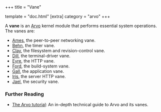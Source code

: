 +++
title = "Vane"

template = "doc.html"
[extra]
category = "arvo"
+++

A **vane** is an [Arvo](../arvo) kernel module that performs essential system operations. The vanes are:


- [Ames](../ames), the peer-to-peer networking vane.
- [Behn](../behn), the timer vane.
- [Clay](../clay), the filesystem and revision-control vane.
- [Dill](../dill), the terminal-driver vane.
- [Eyre](../eyre), the HTTP vane.
- [Ford](../ford), the build-system vane.
- [Gall](../gall), the application vane.
- [Iris](../iris), the server HTTP vane.
- [Jael](../jael), the security vane.

### Further Reading

- [The Arvo tutorial](/docs/arvo/overview): An in-depth technical guide to Arvo and its vanes.
